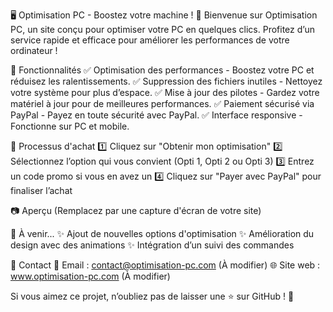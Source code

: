 🖥️ Optimisation PC - Boostez votre machine ! 🚀
Bienvenue sur Optimisation PC, un site conçu pour optimiser votre PC en quelques clics. Profitez d’un service rapide et efficace pour améliorer les performances de votre ordinateur !

🎯 Fonctionnalités
✅ Optimisation des performances - Boostez votre PC et réduisez les ralentissements.
✅ Suppression des fichiers inutiles - Nettoyez votre système pour plus d’espace.
✅ Mise à jour des pilotes - Gardez votre matériel à jour pour de meilleures performances.
✅ Paiement sécurisé via PayPal - Payez en toute sécurité avec PayPal.
✅ Interface responsive - Fonctionne sur PC et mobile.

🛒 Processus d'achat
1️⃣ Cliquez sur "Obtenir mon optimisation"
2️⃣ Sélectionnez l’option qui vous convient (Opti 1, Opti 2 ou Opti 3)
3️⃣ Entrez un code promo si vous en avez un
4️⃣ Cliquez sur "Payer avec PayPal" pour finaliser l’achat

📷 Aperçu
(Remplacez par une capture d'écran de votre site)

📌 À venir...
✨ Ajout de nouvelles options d'optimisation
✨ Amélioration du design avec des animations
✨ Intégration d’un suivi des commandes

📩 Contact
📧 Email : contact@optimisation-pc.com (À modifier)
🌐 Site web : www.optimisation-pc.com (À modifier)

Si vous aimez ce projet, n’oubliez pas de laisser une ⭐ sur GitHub ! 🚀
